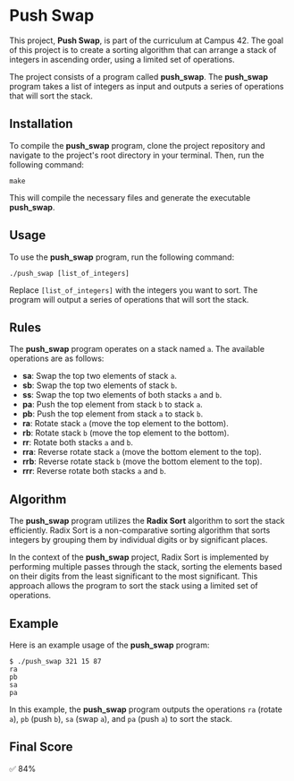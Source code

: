 # Push Swap

This project, **Push Swap**, is part of the curriculum at Campus 42. The goal of this project is to create a sorting algorithm that can arrange a stack of integers in ascending order, using a limited set of operations.

The project consists of a program called **push_swap**. The **push_swap** program takes a list of integers as input and outputs a series of operations that will sort the stack.

## Installation

To compile the **push_swap** program, clone the project repository and navigate to the project's root directory in your terminal. Then, run the following command:

```
make
```

This will compile the necessary files and generate the executable **push_swap**.

## Usage

To use the **push_swap** program, run the following command:

```
./push_swap [list_of_integers]
```

Replace `[list_of_integers]` with the integers you want to sort. The program will output a series of operations that will sort the stack.

## Rules

The **push_swap** program operates on a stack named `a`. The available operations are as follows:

- **sa**: Swap the top two elements of stack `a`.
- **sb**: Swap the top two elements of stack `b`.
- **ss**: Swap the top two elements of both stacks `a` and `b`.
- **pa**: Push the top element from stack `b` to stack `a`.
- **pb**: Push the top element from stack `a` to stack `b`.
- **ra**: Rotate stack `a` (move the top element to the bottom).
- **rb**: Rotate stack `b` (move the top element to the bottom).
- **rr**: Rotate both stacks `a` and `b`.
- **rra**: Reverse rotate stack `a` (move the bottom element to the top).
- **rrb**: Reverse rotate stack `b` (move the bottom element to the top).
- **rrr**: Reverse rotate both stacks `a` and `b`.

## Algorithm

The **push_swap** program utilizes the **Radix Sort** algorithm to sort the stack efficiently. Radix Sort is a non-comparative sorting algorithm that sorts integers by grouping them by individual digits or by significant places.

In the context of the **push_swap** project, Radix Sort is implemented by performing multiple passes through the stack, sorting the elements based on their digits from the least significant to the most significant. This approach allows the program to sort the stack using a limited set of operations.

## Example

Here is an example usage of the **push_swap** program:

```
$ ./push_swap 321 15 87
ra
pb
sa
pa
```

In this example, the **push_swap** program outputs the operations `ra` (rotate `a`), `pb` (push `b`), `sa` (swap `a`), and `pa` (push `a`) to sort the stack.

## Final Score

✅ 84% 
